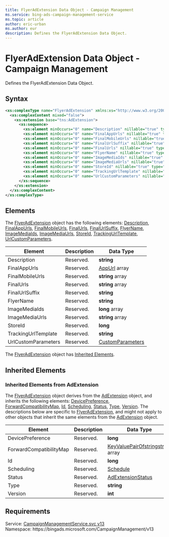```yaml
---
title: FlyerAdExtension Data Object - Campaign Management
ms.service: bing-ads-campaign-management-service
ms.topic: article
author: eric-urban
ms.author: eur
description: Defines the FlyerAdExtension Data Object.
---
```

# FlyerAdExtension Data Object - Campaign Management
Defines the FlyerAdExtension Data Object.

## Syntax
```xml
<xs:complexType name="FlyerAdExtension" xmlns:xs="http://www.w3.org/2001/XMLSchema">
  <xs:complexContent mixed="false">
    <xs:extension base="tns:AdExtension">
      <xs:sequence>
        <xs:element minOccurs="0" name="Description" nillable="true" type="xs:string" />
        <xs:element minOccurs="0" name="FinalAppUrls" nillable="true" type="tns:ArrayOfAppUrl" />
        <xs:element minOccurs="0" name="FinalMobileUrls" nillable="true" type="q57:ArrayOfstring" xmlns:q57="http://schemas.microsoft.com/2003/10/Serialization/Arrays" />
        <xs:element minOccurs="0" name="FinalUrlSuffix" nillable="true" type="xs:string" />
        <xs:element minOccurs="0" name="FinalUrls" nillable="true" type="q58:ArrayOfstring" xmlns:q58="http://schemas.microsoft.com/2003/10/Serialization/Arrays" />
        <xs:element minOccurs="0" name="FlyerName" nillable="true" type="xs:string" />
        <xs:element minOccurs="0" name="ImageMediaIds" nillable="true" type="q59:ArrayOflong" xmlns:q59="http://schemas.microsoft.com/2003/10/Serialization/Arrays" />
        <xs:element minOccurs="0" name="ImageMediaUrls" nillable="true" type="q60:ArrayOfstring" xmlns:q60="http://schemas.microsoft.com/2003/10/Serialization/Arrays" />
        <xs:element minOccurs="0" name="StoreId" nillable="true" type="xs:long" />
        <xs:element minOccurs="0" name="TrackingUrlTemplate" nillable="true" type="xs:string" />
        <xs:element minOccurs="0" name="UrlCustomParameters" nillable="true" type="tns:CustomParameters" />
      </xs:sequence>
    </xs:extension>
  </xs:complexContent>
</xs:complexType>
```

## <a name="elements"></a>Elements

The [FlyerAdExtension](flyeradextension.md) object has the following elements: [Description](#description), [FinalAppUrls](#finalappurls), [FinalMobileUrls](#finalmobileurls), [FinalUrls](#finalurls), [FinalUrlSuffix](#finalurlsuffix), [FlyerName](#flyername), [ImageMediaIds](#imagemediaids), [ImageMediaUrls](#imagemediaurls), [StoreId](#storeid), [TrackingUrlTemplate](#trackingurltemplate), [UrlCustomParameters](#urlcustomparameters).

|Element|Description|Data Type|
|-----------|---------------|-------------|
|<a name="description"></a>Description|Reserved.|**string**|
|<a name="finalappurls"></a>FinalAppUrls|Reserved.|[AppUrl](appurl.md) array|
|<a name="finalmobileurls"></a>FinalMobileUrls|Reserved.|**string** array|
|<a name="finalurls"></a>FinalUrls|Reserved.|**string** array|
|<a name="finalurlsuffix"></a>FinalUrlSuffix|Reserved.|**string**|
|<a name="flyername"></a>FlyerName|Reserved.|**string**|
|<a name="imagemediaids"></a>ImageMediaIds|Reserved.|**long** array|
|<a name="imagemediaurls"></a>ImageMediaUrls|Reserved.|**string** array|
|<a name="storeid"></a>StoreId|Reserved.|**long**|
|<a name="trackingurltemplate"></a>TrackingUrlTemplate|Reserved.|**string**|
|<a name="urlcustomparameters"></a>UrlCustomParameters|Reserved.|[CustomParameters](customparameters.md)|

The [FlyerAdExtension](flyeradextension.md) object has [Inherited Elements](#inheritedelements).

## <a name="inheritedelements"></a>Inherited Elements

### <a name="inheritedelementsadextension"></a>Inherited Elements from AdExtension
The [FlyerAdExtension](flyeradextension.md) object derives from the [AdExtension](adextension.md) object, and inherits the following elements: [DevicePreference](#devicepreference), [ForwardCompatibilityMap](#forwardcompatibilitymap), [Id](#id), [Scheduling](#scheduling), [Status](#status), [Type](#type), [Version](#version). The descriptions below are specific to [FlyerAdExtension](flyeradextension.md), and might not apply to other objects that inherit the same elements from the [AdExtension](adextension.md) object.  

|Element|Description|Data Type|
|-----------|---------------|-------------|
|<a name="devicepreference"></a>DevicePreference|Reserved.|**long**|
|<a name="forwardcompatibilitymap"></a>ForwardCompatibilityMap|Reserved.|[KeyValuePairOfstringstring](keyvaluepairofstringstring.md) array|
|<a name="id"></a>Id|Reserved.|**long**|
|<a name="scheduling"></a>Scheduling|Reserved.|[Schedule](schedule.md)|
|<a name="status"></a>Status|Reserved.|[AdExtensionStatus](adextensionstatus.md)|
|<a name="type"></a>Type|Reserved.|**string**|
|<a name="version"></a>Version|Reserved.|**int**|

## Requirements
Service: [CampaignManagementService.svc v13](https://campaign.api.bingads.microsoft.com/Api/Advertiser/CampaignManagement/v13/CampaignManagementService.svc)  
Namespace: https\://bingads.microsoft.com/CampaignManagement/v13  

